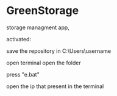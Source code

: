 # GreenStorage
storage managment app,

activated:

save the repository in C:\Users\username  

open terminal open the folder 

press "e.bat"

open the ip that present in the terminal
